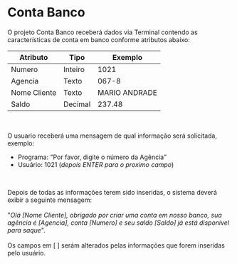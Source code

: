 <h1>Conta Banco</h1>
O projeto Conta Banco receberá dados via Terminal contendo as características de conta em banco conforme atributos abaixo: 

<br>

| Atributo  | Tipo     | Exemplo   
| --------- | ---------| ------- 
| Numero    | Inteiro  | 1021 
| Agencia   | Texto    | 067-8
| Nome Cliente | Texto    | MARIO ANDRADE
| Saldo | Decimal |237.48

<br>

O usuario receberá uma mensagem de qual informação será solicitada, exemplo:
* Programa: "Por favor, digite o número da Agência"
* Usuário: 1021 (<em>depois ENTER para o proximo campo</em>)

<br>

Depois de todas as informações terem sido inseridas, o sistema deverá exibir a seguinte mensagem:
<br>
<br>
"<em>Olá [Nome Cliente], obrigado por criar uma conta em nosso banco, sua agência é [Agencia], conta [Numero] e seu saldo [Saldo] já está disponível para saque</em>".
<br><br>
Os campos em [ ] serám alterados pelas informações que forem inseridas pelo usuário.